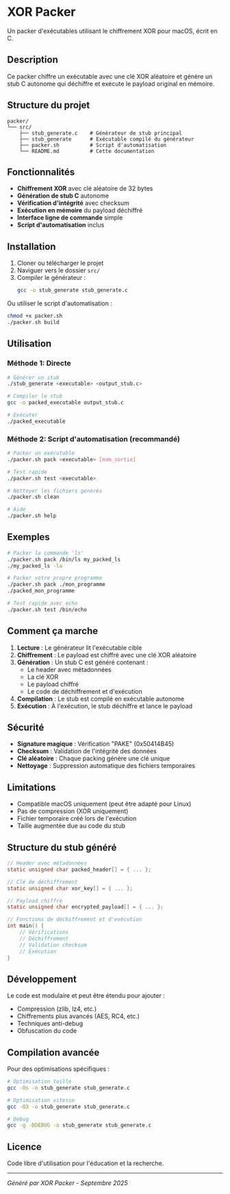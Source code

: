 # XOR Packer

Un packer d'exécutables utilisant le chiffrement XOR pour macOS, écrit en C.

## Description

Ce packer chiffre un exécutable avec une clé XOR aléatoire et génère un stub C autonome qui déchiffre et exécute le payload original en mémoire.

## Structure du projet

```
packer/
└── src/
    ├── stub_generate.c    # Générateur de stub principal
    ├── stub_generate      # Exécutable compilé du générateur
    ├── packer.sh          # Script d'automatisation
    └── README.md          # Cette documentation
```

## Fonctionnalités

- **Chiffrement XOR** avec clé aléatoire de 32 bytes
- **Génération de stub C** autonome
- **Vérification d'intégrité** avec checksum
- **Exécution en mémoire** du payload déchiffré
- **Interface ligne de commande** simple
- **Script d'automatisation** inclus

## Installation

1. Cloner ou télécharger le projet
2. Naviguer vers le dossier `src/`
3. Compiler le générateur :
   ```bash
   gcc -o stub_generate stub_generate.c
   ```

Ou utiliser le script d'automatisation :
```bash
chmod +x packer.sh
./packer.sh build
```

## Utilisation

### Méthode 1: Directe
```bash
# Générer un stub
./stub_generate <executable> <output_stub.c>

# Compiler le stub
gcc -o packed_executable output_stub.c

# Exécuter
./packed_executable
```

### Méthode 2: Script d'automatisation (recommandé)
```bash
# Packer un exécutable
./packer.sh pack <executable> [nom_sortie]

# Test rapide
./packer.sh test <executable>

# Nettoyer les fichiers générés
./packer.sh clean

# Aide
./packer.sh help
```

## Exemples

```bash
# Packer la commande 'ls'
./packer.sh pack /bin/ls my_packed_ls
./my_packed_ls -la

# Packer votre propre programme
./packer.sh pack ./mon_programme
./packed_mon_programme

# Test rapide avec echo
./packer.sh test /bin/echo
```

## Comment ça marche

1. **Lecture** : Le générateur lit l'exécutable cible
2. **Chiffrement** : Le payload est chiffré avec une clé XOR aléatoire
3. **Génération** : Un stub C est généré contenant :
   - Le header avec métadonnées
   - La clé XOR
   - Le payload chiffré
   - Le code de déchiffrement et d'exécution
4. **Compilation** : Le stub est compilé en exécutable autonome
5. **Exécution** : À l'exécution, le stub déchiffre et lance le payload

## Sécurité

- **Signature magique** : Vérification "PAKE" (0x50414B45)
- **Checksum** : Validation de l'intégrité des données
- **Clé aléatoire** : Chaque packing génère une clé unique
- **Nettoyage** : Suppression automatique des fichiers temporaires

## Limitations

- Compatible macOS uniquement (peut être adapté pour Linux)
- Pas de compression (XOR uniquement)
- Fichier temporaire créé lors de l'exécution
- Taille augmentée due au code du stub

## Structure du stub généré

```c
// Header avec métadonnées
static unsigned char packed_header[] = { ... };

// Clé de déchiffrement
static unsigned char xor_key[] = { ... };

// Payload chiffré
static unsigned char encrypted_payload[] = { ... };

// Fonctions de déchiffrement et d'exécution
int main() {
    // Vérifications
    // Déchiffrement
    // Validation checksum
    // Exécution
}
```

## Développement

Le code est modulaire et peut être étendu pour ajouter :
- Compression (zlib, lz4, etc.)
- Chiffrements plus avancés (AES, RC4, etc.)
- Techniques anti-debug
- Obfuscation du code

## Compilation avancée

Pour des optimisations spécifiques :
```bash
# Optimisation taille
gcc -Os -o stub_generate stub_generate.c

# Optimisation vitesse
gcc -O3 -o stub_generate stub_generate.c

# Debug
gcc -g -DDEBUG -o stub_generate stub_generate.c
```

## Licence

Code libre d'utilisation pour l'éducation et la recherche.

---
*Généré par XOR Packer - Septembre 2025*